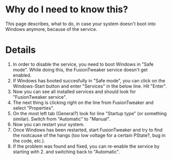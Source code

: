 # Why do I need to know this? #

This page describes, what to do, in case your system doesn't boot into Windows anymore, because of the service.

# Details #

  1. In order to disable the service, you need to boot Windows in "Safe mode". While doing this, the FusionTweaker service doesn't get enabled.
  1. If Windows has booted succesfully in "Safe mode", you can click on the Windows-Start button and enter "Services" in the below line. Hit "Enter".
  1. Now you can see all installed services and should look for "FusionTweaker service".
  1. The next thing is clicking right on the line from FusionTweaker and select "Properties".
  1. On the most left tab (General?) look for line "Startup type" (or something similar). Switch from "Automatic" to "Manual".
  1. Now you can restart your system.
  1. Once Windows has been restarted, start FusionTweaker and try to find the rootcause of the hangs (too low voltage for a certain PState?, bug in the code, etc.).
  1. If the problem was found and fixed, you can re-enable the service by starting with 2. and switching back to "Automatic".